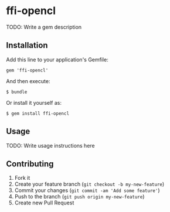 # ffi-opencl

TODO: Write a gem description

## Installation

Add this line to your application's Gemfile:

    gem 'ffi-opencl'

And then execute:

    $ bundle

Or install it yourself as:

    $ gem install ffi-opencl

## Usage

TODO: Write usage instructions here

## Contributing

1. Fork it
2. Create your feature branch (`git checkout -b my-new-feature`)
3. Commit your changes (`git commit -am 'Add some feature'`)
4. Push to the branch (`git push origin my-new-feature`)
5. Create new Pull Request
